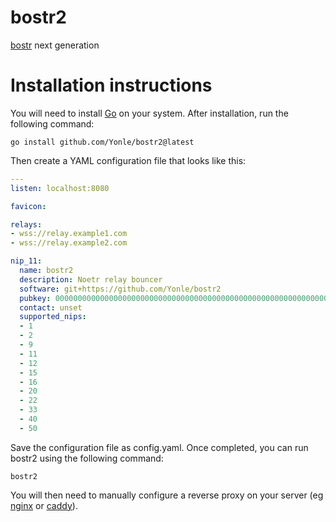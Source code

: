 # bostr2
[bostr](https://github.com/Yonle/bostr) next generation

# Installation instructions
You will need to install [Go](https://go.dev) on your system. After installation, run the following command:
```
go install github.com/Yonle/bostr2@latest
```

Then create a YAML configuration file that looks like this:
```yaml
---
listen: localhost:8080

favicon:

relays:
- wss://relay.example1.com
- wss://relay.example2.com

nip_11:
  name: bostr2
  description: Noetr relay bouncer
  software: git+https://github.com/Yonle/bostr2
  pubkey: 0000000000000000000000000000000000000000000000000000000000000000
  contact: unset
  supported_nips:
  - 1
  - 2
  - 9
  - 11
  - 12
  - 15
  - 16
  - 20
  - 22
  - 33
  - 40
  - 50
```

Save the configuration file as config.yaml. Once completed, you can run bostr2 using the following command:
```
bostr2
```

You will then need to manually configure a reverse proxy on your server (eg [nginx](https://nginx.org) or [caddy](https://caddyserver.com)).
